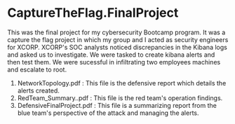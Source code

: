 # CaptureTheFlag.FinalProject
This was the final project for my cybersecurity Bootcamp program. It was a capture the flag project in which my group and I acted as security engineers for XCORP. XCORP's SOC analysts noticed discrepancies in the Kibana logs and asked us to investigate. We were tasked to create kibana alerts and then test them. We were sucessful in infiltrating two employees machines and escalate to root. 
1) NetworkTopology.pdf : This file is the defensive report which details the alerts created. 
2) RedTeam_Summary..pdf : This file is the red team's operation findings.
3) DefensiveFinalProject.pdf : This file is a summarizing report from the blue team's perspective of the attack and managing the alerts.
